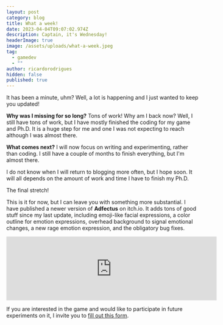 ```yaml
---
layout: post
category: blog
title: What a week!
date: 2023-04-04T09:07:02.974Z
description: Captain, it's Wednesday!
headerImage: true
image: /assets/uploads/what-a-week.jpeg
tag:
  - gamedev
  - ""
author: ricardorodrigues
hidden: false
published: true
---
```

It has been a minute, uhm? Well, a lot is happening and I just wanted to keep you updated!

**Why was I missing for so long?** Tons of work! Why am I back now? Well, I still have tons of work, but I have mostly finished the coding for my game and Ph.D. It is a huge step for me and one I was not expecting to reach although I was almost there.

**What comes next?** I will now focus on writing and experimenting, rather than coding. I still have a couple of months to finish everything, but I'm almost there.

I do not know when I will return to blogging more often, but I hope soon. It will all depends on the amount of work and time I have to finish my Ph.D.

The final stretch!

This is it for now, but I can leave you with something more substantial. I have published a newer version of **Adfectus** on itch.io. It adds tons of good stuff since my last update, including emoji-like facial expressions, a color outline for emotion expressions, overhead background to signal emotional changes, a new rage emotion expression, and the obligatory bug fixes.

<iframe src="https://itch.io/embed/654603?bg_color=eee&amp;fg_color=222222&amp;link_color=327345&amp;border_color=333835" width="552" height="167" frameborder="0"><a href="https://quenestil.itch.io/adfectus">Adfectus by Quenestil</a></iframe>

If you are interested in the game and would like to participate in future experiments on it, I invite you to [fill out this form](https://forms.gle/uALkPYyBV3Q99KE48).